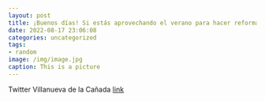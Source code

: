 ```yaml
---
layout: post
title: ¡Buenos días! Si estás aprovechando el verano para hacer reformas o limpieza en casa, 🙏 no dejes restos en la calle. En Villan...
date: 2022-08-17 23:06:08
categories: uncategorized
tags:
- random
image: /img/image.jpg
caption: This is a picture
---
```

Twitter Villanueva de la Cañada [link](https://twitter.com/AytoVDLCanada/status/1559805090734669824)
